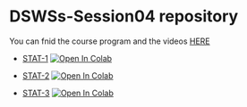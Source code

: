 # DSWSs-Session04 repository

You can fnid the course program and the videos [HERE](http://physics.ipm.ac.ir/~vafaei/scheduls/sess4.html)


- [STAT-1](https://github.com/vafaei-ar/DSWSs/blob/master/S03/notebooks/SS01-01.ipynb) [![Open In Colab](https://colab.research.google.com/assets/colab-badge.svg)](https://colab.research.google.com/github/vafaei-ar/DSWSs/blob/master/S03/notebooks/SS01-01.ipynb)


- [STAT-2](https://github.com/vafaei-ar/DSWSs/blob/master/S03/notebooks/SS01-02.ipynb) [![Open In Colab](https://colab.research.google.com/assets/colab-badge.svg)](https://colab.research.google.com/github/vafaei-ar/DSWSs/blob/master/S03/notebooks/SS01-02.ipynb)


- [STAT-3](https://github.com/vafaei-ar/DSWSs/blob/master/S03/notebooks/SS01-03.ipynb) [![Open In Colab](https://colab.research.google.com/assets/colab-badge.svg)](https://colab.research.google.com/github/vafaei-ar/DSWSs/blob/master/S03/notebooks/SS01-03.ipynb)
